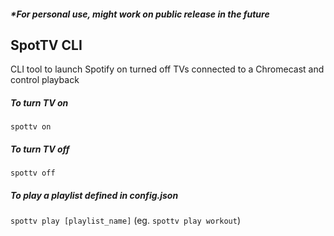 ##### *For personal use, might work on public release in the future

## SpotTV CLI
CLI tool to launch Spotify on turned off TVs connected to a Chromecast and control playback

##### To turn TV on
`spottv on`

##### To turn TV off
`spottv off`

##### To play a playlist defined in config.json
`spottv play [playlist_name]` (eg. `spottv play workout`)
